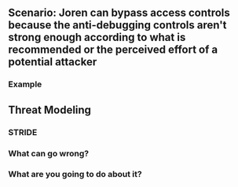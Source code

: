 ## Scenario: Joren can bypass access controls because the anti-debugging controls aren't strong enough according to what is recommended or the perceived effort of a potential attacker

### Example

## Threat Modeling

### STRIDE

### What can go wrong?

### What are you going to do about it?